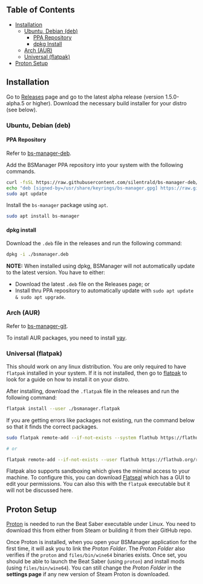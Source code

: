 ## Table of Contents

- [Installation](#installation)
    - [Ubuntu, Debian (deb)](#ubuntu-debian-deb)
        - [PPA Repository](#ppa-repository)
        - [dpkg Install](#dpkg-install)
    - [Arch (AUR)](#arch-aur)
    - [Universal (flatpak)](#universal-flatpak)
- [Proton Setup](#proton-setup)

## Installation

Go to [Releases](https://github.com/Zagrios/bs-manager/releases) page and go to the latest alpha release (version 1.5.0-alpha.5 or higher). Download the necessary build installer for your distro (see below).

### Ubuntu, Debian (deb)

#### PPA Repository

Refer to [bs-manager-deb](https://github.com/silentrald/bs-manager-deb).

Add the BSManager PPA repository into your system with the following commands.

```bash
curl -fsSL https://raw.githubusercontent.com/silentrald/bs-manager-deb/refs/heads/main/KEY.gpg | sudo gpg --dearmor -o /usr/share/keyrings/bs-manager.gpg
echo "deb [signed-by=/usr/share/keyrings/bs-manager.gpg] https://raw.githubusercontent.com/silentrald/bs-manager-deb/refs/heads/main ./" | sudo tee /etc/apt/sources.list.d/bs-manager.list
sudo apt update
```

Install the `bs-manager` package using `apt`.

```bash
sudo apt install bs-manager
```

#### dpkg install

Download the `.deb` file in the releases and run the following command:

```bash
dpkg -i ./bsmanager.deb
```

**NOTE:** When installed using dpkg, BSManager will not automatically update to the latest version. You have to either:

- Download the latest `.deb` file on the Releases page; or
- Install thru PPA repository to automatically update with `sudo apt update & sudo apt upgrade`.

### Arch (AUR)

Refer to [bs-manager-git](https://aur.archlinux.org/packages/bs-manager-git).

To install AUR packages, you need to install [yay](https://github.com/Jguer/yay).

### Universal (flatpak)

This should work on any linux distribution. You are only required to have `flatpak` installed in your system. If it is not installed, then go to [flatpak](https://flatpak.org/setup/) to look for a guide on how to install it on your distro.

After installing, download the `.flatpak` file in the releases and run the following command:

```bash
flatpak install --user ./bsmanager.flatpak
```

If you are getting errors like packages not existing, run the command below so that it finds the correct packages.

```bash
sudo flatpak remote-add --if-not-exists --system flathub https://flathub.org/repo/flathub.flatpakrepo

# or

flatpak remote-add --if-not-exists --user flathub https://flathub.org/repo/flathub.flatpakrepo
```

Flatpak also supports sandboxing which gives the minimal access to your machine. To configure this, you can download [Flatseal](https://flathub.org/apps/com.github.tchx84.Flatseal) which has a GUI to edit your permissions. You can also this with the `flatpak` executable but it will not be discussed here.

## Proton Setup

[Proton](https://github.com/ValveSoftware/Proton) is needed to run the Beat Saber executable under Linux. You need to download this from either from Steam or building it from their GitHub repo.

Once Proton is installed, when you open your BSManager application for the first time, it will ask you to link the _Proton Folder_. The _Proton Folder_ also verifies if the `proton` and `files/bin/wine64` binaries exists. Once set, you should be able to launch the Beat Saber (using `proton`) and install mods (using `files/bin/wine64`). You can still change the _Proton Folder_ in the **settings page** if any new version of Steam Proton is downloaded.
